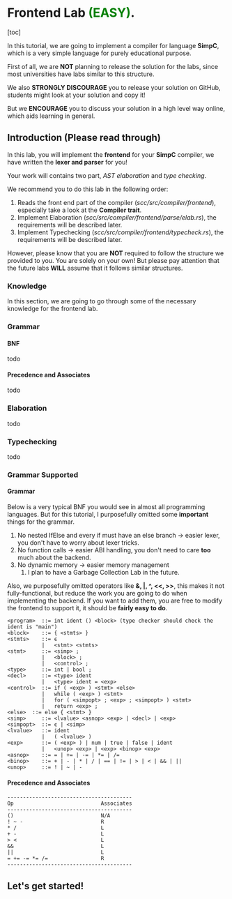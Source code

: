 # Frontend Lab <span style="color:green">(EASY)</span>.

[toc]

In this tutorial, we are going to implement a compiler for language **SimpC**,
which is a very simple language for purely educational purpose.

First of all, we are **NOT** planning to release the solution for the labs, since most universities
have labs similar to this structure.

We also **STRONGLY DISCOURAGE** you to release your solution on GitHub, students
might look at your solution and copy it!

But we **ENCOURAGE** you to discuss your solution in a high level way online,
which aids learning in general.

## Introduction (Please read through)

In this lab, you will implement the **frontend** for your **SimpC** compiler,
we have written the **lexer and parser** for you!

Your work will contains two part, _AST elaboration_ and _type checking_.

We recommend you to do this lab in the following order:

1. Reads the front end part of the compiler (_scc/src/compiler/frontend_),
   especially take a look at the **Compiler trait**.
2. Implement Elaboration (_scc/src/compiler/frontend/parse/elab.rs_), the
   requirements will be described later.
3. Implement Typechecking (_scc/src/compiler/frontend/typecheck.rs_), the
   requirements will be described later.

However, please know that you are **NOT** required to follow the structure
we provided to you. You are solely on your own! But please pay attention that
the future labs **WILL** assume that it follows similar structures.

### Knowledge

In this section, we are going to go through some of the necessary knowledge
for the frontend lab.

### Grammar

#### BNF

todo

#### Precedence and Associates

todo

### Elaboration

todo

### Typechecking

todo

### Grammar Supported

#### Grammar

Below is a very typical BNF you would see in almost all programming
languages. But for this tutorial, I purposefully omitted some **important**
things for the grammar.

1.  No nested IfElse and every if must have an else branch -> easier lexer, you don't have to worry about lexer tricks.
2.  No function calls -> easier ABI handling, you don't need to care **too** much
    about the backend.
3.  No dynamic memory -> easier memory management
    1.  I plan to have a Garbage Collection Lab in the future.

Also, we purposefully omitted operators like **&, |, ^, <<, >>**, this makes
it not fully-functional, but reduce the work you are going to do when
implementing the backend. If you want to add them, you are free to modify
the frontend to support it, it should be **fairly easy to do**.

```
<program>  ::= int ident () <block> (type checker should check the ident is "main")
<block>    ::= { <stmts> }
<stmts>    ::= ϵ
           |   <stmt> <stmts>
<stmt>     ::= <simp> ;
           |   <block> ;
           |   <control> ;
<type>     ::= int | bool ;
<decl>     ::= <type> ident
           |   <type> ident = <exp>
<control>  ::= if ( <exp> ) <stmt> <else>
           |   while ( <exp> ) <stmt>
           |   for ( <simpopt> ; <exp> ; <simpopt> ) <stmt>
           |   return <exp> ;
<else>  ::= else { <stmt> }
<simp>     ::= <lvalue> <asnop> <exp> | <decl> | <exp>
<simpopt>  ::= ϵ | <simp>
<lvalue>   ::= ident
           |   ( <lvalue> )
<exp>      ::= ( <exp> ) | num | true | false | ident
           |   <unop> <exp> | <exp> <binop> <exp>
<asnop>    ::= = | += | -= | *= | /=
<binop>    ::= + | - | * | / | == | != | > | < | && | ||
<unop>     ::= ! | ~ | -
```

#### Precedence and Associates

```
----------------------------------------
Op                            Associates
----------------------------------------
()                            N/A
! ~ -                         R
* /                           L
+ -                           L
> <                           L
&&                            L
||                            L
= += -= *= /=                 R
----------------------------------------
```

## Let's get started!
